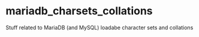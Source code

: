 mariadb_charsets_collations
===========================

Stuff related to MariaDB (and MySQL) loadabe character sets and collations
